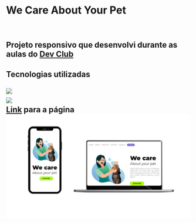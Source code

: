 <h1>We Care About Your Pet</h1>
<br>
<h2>Projeto responsivo que desenvolvi durante as aulas do <a href="https://rodolfomori.com.br/devclub/">Dev Club</a><h2>
  <p>Tecnologias utilizadas</p>
<img src="https://img.shields.io/badge/HTML5-E34F26?style=for-the-badge&logo=html5&logoColor=white" width="70px">
<br>
<img src="https://img.shields.io/badge/CSS3-1572B6?style=for-the-badge&logo=css3&logoColor=white" width="70px">
<br>
  <a href="https://thalesneumann.github.io/we-care/">Link</a> para a página
<img src="https://github.com/thalesneumann/we-care/blob/master/mockup-wecare.jpg?raw=true">
